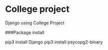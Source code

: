 # College project
Django using College Project


###Package install

pip3 install Django
pip3 install psycopg2-binary

